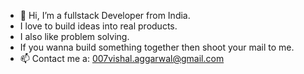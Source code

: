- 👋 Hi, I’m a fullstack Developer from India.
- I love to build ideas into real products.
- I also like problem solving.
- If you wanna build something together then shoot your mail to me.
- 📫 Contact me a: 007vishal.aggarwal@gmail.com

<!---
Aggarwal-Vishal/Aggarwal-Vishal is a ✨ special ✨ repository because its `README.md` (this file) appears on your GitHub profile.
You can click the Preview link to take a look at your changes.
--->
